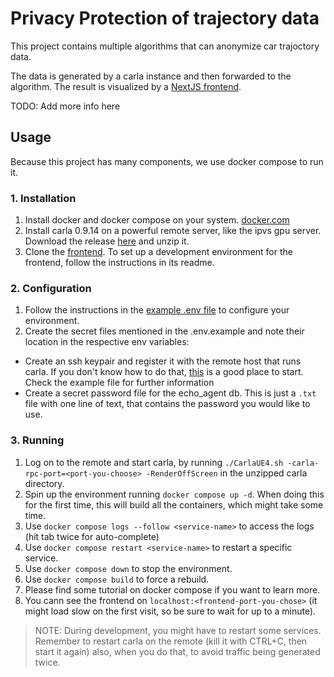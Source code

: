# Privacy Protection of trajectory data

This project contains multiple algorithms
that can anonymize car trajoctory data.

The data is generated by a carla instance and then
forwarded to the algorithm.
The result is visualized by a [NextJS frontend](git@github.com:pisanovo/carla-frontend.git).

TODO: Add more info here

## Usage

Because this project has many components, we use docker compose to run it.

### 1. Installation

1. Install docker and docker compose on your system. [docker.com](https://docker.com)
2. Install carla 0.9.14 on a powerful remote server, like the ipvs gpu server. Download the release [here](https://github.com/carla-simulator/carla/releases/tag/0.9.14/) and unzip it.
3. Clone the [frontend](git@github.com:pisanovo/carla-frontend.git). To set up a development environment for the frontend, follow the instructions in its readme.

### 2. Configuration

1. Follow the instructions in the [example .env file](./.env.example) to configure your environment.
2. Create the secret files mentioned in the .env.example and note their location in the respective env variables:
- Create an ssh keypair and register it with the remote host that runs carla. If you don't know how to do that, [this](https://www.digitalocean.com/community/tutorials/how-to-use-ssh-to-connect-to-a-remote-server#how-to-log-into-ssh-with-keys) is a good place to start. Check the example file for further information
- Create a secret password file for the echo_agent db. This is just a `.txt` file with one line of text, that contains the password you would like to use.

### 3. Running

1. Log on to the remote and start carla, by running `./CarlaUE4.sh -carla-rpc-port=<port-you-choose> -RenderOffScreen` in the unzipped carla directory.
2. Spin up the environment running `docker compose up -d`. When doing this for the first time, this will build all the containers, which might take some time.
3. Use `docker compose logs --follow <service-name>` to access the logs (hit tab twice for auto-complete)
4. Use `docker compose restart <service-name>` to restart a specific service.
5. Use `docker compose down` to stop the environment. 
6. Use `docker compose build` to force a rebuild.
7. Please find some tutorial on docker compose if you want to learn more.
8. You cann see the frontend on `localhost:<frontend-port-you-chose>` (it might load slow on the first visit, so be sure to wait for up to a minute).

> NOTE: During development, you might have to restart some services. Remember to restart carla on
> the remote (kill it with CTRL+C, then start it again) also, when you do that, to avoid traffic
> being generated twice.